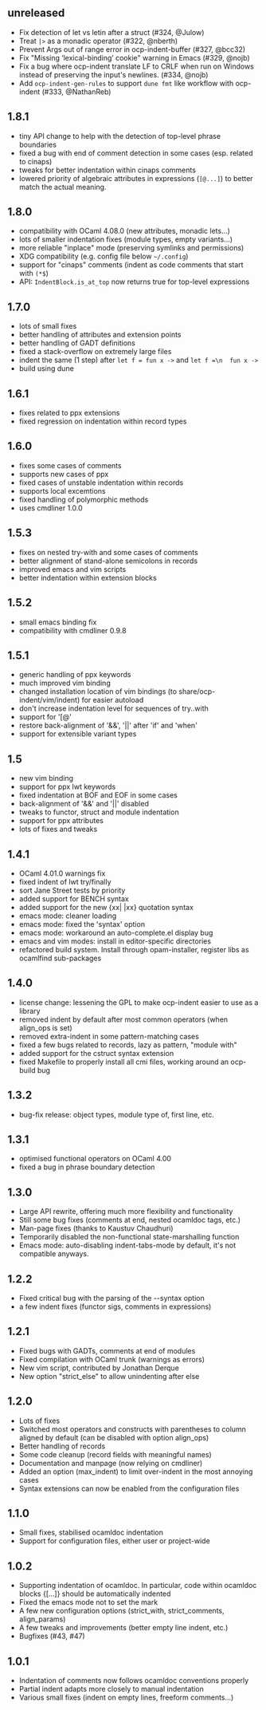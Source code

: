 ## unreleased

+ Fix detection of let vs letin after a struct (#324, @Julow)
+ Treat `|>` as a monadic operator (#322, @nberth)
+ Prevent Args out of range error in ocp-indent-buffer (#327, @bcc32)
+ Fix "Missing ‘lexical-binding’ cookie" warning in Emacs (#329, @nojb)
+ Fix a bug where ocp-indent translate LF to CRLF when run on Windows instead
  of preserving the input's newlines. (#334, @nojb)
+ Add `ocp-indent-gen-rules` to support `dune fmt` like workflow with ocp-indent
  (#333, @NathanReb)

## 1.8.1
* tiny API change to help with the detection of top-level phrase boundaries
* fixed a bug with end of comment detection in some cases (esp. related to cinaps)
* tweaks for better indentation within cinaps comments
* lowered priority of algebraic attributes in expressions (`[@...]`) to better match the actual meaning.

## 1.8.0
* compatibility with OCaml 4.08.0 (new attributes, monadic lets...)
* lots of smaller indentation fixes (module types, empty variants...)
* more reliable "inplace" mode (preserving symlinks and permissions)
* XDG compatibility (e.g. config file below `~/.config`)
* support for "cinaps" comments (indent as code comments that start with `(*$`)
* API: `IndentBlock.is_at_top` now returns true for top-level expressions

## 1.7.0
* lots of small fixes
* better handling of attributes and extension points
* better handling of GADT definitions
* fixed a stack-overflow on extremely large files
* indent the same (1 step) after `let f = fun x ->` and `let f =\n  fun x ->`
* build using dune

## 1.6.1
* fixes related to ppx extensions
* fixed regression on indentation within record types

## 1.6.0
* fixes some cases of comments
* supports new cases of ppx
* fixed cases of unstable indentation within records
* supports local excemtions
* fixed handling of polymorphic methods
* uses cmdliner 1.0.0

## 1.5.3
* fixes on nested try-with and some cases of comments
* better alignment of stand-alone semicolons in records
* improved emacs and vim scripts
* better indentation within extension blocks

## 1.5.2
* small emacs binding fix
* compatibility with cmdliner 0.9.8

## 1.5.1
* generic handling of ppx keywords
* much improved vim binding
* changed installation location of vim bindings (to share/ocp-indent/vim/indent) for easier autoload
* don't increase indentation level for sequences of try..with
* support for '[@'
* restore back-alignment of '&&', '||' after 'if' and 'when'
* support for extensible variant types

## 1.5
* new vim binding
* support for ppx lwt keywords
* fixed indentation at BOF and EOF in some cases
* back-alignment of '&&' and '||' disabled
* tweaks to functor, struct and module indentation
* support for ppx attributes
* lots of fixes and tweaks

## 1.4.1
* OCaml 4.01.0 warnings fix
* fixed indent of lwt try/finally
* sort Jane Street tests by priority
* added support for BENCH syntax
* added support for the new {xx| |xx} quotation syntax
* emacs mode: cleaner loading
* emacs mode: fixed the 'syntax' option
* emacs mode: workaround an auto-complete.el display bug
* emacs and vim modes: install in editor-specific directories
* refactored build system. Install through opam-installer, register libs as ocamlfind sub-packages

## 1.4.0
* license change: lessening the GPL to make ocp-indent easier to use as a library
* removed indent by default after most common operators (when align_ops is set)
* removed extra-indent in some pattern-matching cases
* fixed a few bugs related to records, lazy as pattern, "module with"
* added support for the cstruct syntax extension
* fixed Makefile to properly install all cmi files, working around an ocp-build bug

## 1.3.2
* bug-fix release: object types, module type of, first line, etc.

## 1.3.1
* optimised functional operators on OCaml 4.00
* fixed a bug in phrase boundary detection

## 1.3.0
* Large API rewrite, offering much more flexibility and functionality
* Still some bug fixes (comments at end, nested ocamldoc tags, etc.)
* Man-page fixes (thanks to Kaustuv Chaudhuri)
* Temporarily disabled the non-functional state-marshalling function
* Emacs mode: auto-disabling indent-tabs-mode by default, it's not compatible
  anyways.

## 1.2.2
* Fixed critical bug with the parsing of the --syntax option
* a few indent fixes (functor sigs, comments in expressions)

## 1.2.1
* Fixed bugs with GADTs, comments at end of modules
* Fixed compilation with OCaml trunk (warnings as errors)
* New vim script, contributed by Jonathan Derque
* New option "strict_else" to allow unindenting after else

## 1.2.0
* Lots of fixes
* Switched most operators and constructs with parentheses to column aligned by
  default (can be disabled with option align_ops)
* Better handling of records
* Some code cleanup (record fields with meaningful names)
* Documentation and manpage (now relying on cmdliner)
* Added an option (max_indent) to limit over-indent in the most annoying cases
* Syntax extensions can now be enabled from the configuration files

## 1.1.0
* Small fixes, stabilised ocamldoc indentation
* Support for configuration files, either user or project-wide

## 1.0.2
* Supporting indentation of ocamldoc. In particular, code within
  ocamldoc blocks {[...]} should be automatically indented
* Fixed the emacs mode not to set the mark
* A few new configuration options (strict_with, strict_comments, align_params)
* A few tweaks and improvements (better empty line indent, etc.)
* Bugfixes (#43, #47)

## 1.0.1
* Indentation of comments now follows ocamldoc conventions properly
* Partial indent adapts more closely to manual indentation
* Various small fixes (indent on empty lines, freeform comments...)
